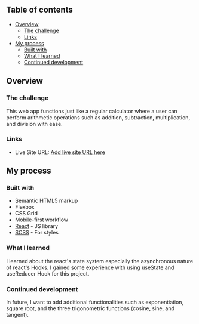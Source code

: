 ## Table of contents

- [Overview](#overview)
  - [The challenge](#the-challenge)
  - [Links](#links)
- [My process](#my-process)
  - [Built with](#built-with)
  - [What I learned](#what-i-learned)
  - [Continued development](#continued-development)

## Overview

### The challenge

This web app functions just like a regular calculator where a user can perform arithmetic operations such as addition, subtraction, multiplication, and division with ease.

### Links

- Live Site URL: [Add live site URL here]()

## My process

### Built with

- Semantic HTML5 markup
- Flexbox
- CSS Grid
- Mobile-first workflow
- [React](https://reactjs.org/) - JS library
- [SCSS](https://sass-lang.com/) - For styles

### What I learned

I learned about the react's state system especially the asynchronous nature of react's Hooks. I gained some experience with using useState and useReducer Hook for this project.

### Continued development

In future, I want to add additional functionalities such as exponentiation, square root, and the three trigonometric functions (cosine, sine, and tangent).
